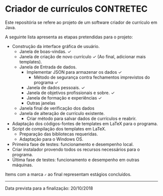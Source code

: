 # Criador de currículos CONTRETEC

Este repositória se refere ao projeto de um software criador de currículo em Java.


A seguinte lista apresenta as etapas pretendidas para o projeto:

* Construção da interface gráfica de usuário.
  - Janela de boas-vindas. &#10003;
  - Janela de criação de novo currículo &#10003; (Ao final, adicionar mais templates).
  - Janela de Entrada de dados.
    - Implementar JSON para armazenar os dados &#10003;
      - Método de segurança contra fechamentos imprevistos do programa &#10003;
    - Janela de dados pessoais. &#10003;
    - Janela de objetivos profissionais e sobre. &#10003;
    - Janela de formação e experiências &#10003;
    - Outras janelas
  - Janela final de verificação dos dados
  - Janela de alteração de currículo existente.
    - Criar método para salvar dados de currículos e reabrir. 
* Adaptação dos códigos-fontes de templates em LaTeX para o programa.
* Script de compilação dos templates em LaTeX.
  - Preparação das bibliotecas requeridas.
  - Adaptação para o Windows OS.
* Primeira fase de testes: funcionamento e desempenho local.
* Criar instalador provendo todos os recursos necessários para o programa.
* Última fase de testes: funcionamento e desempenho em outras máquinas.

Items com a marca <code>&#10003;</code> ao final representam estágios concluídos.

<hr />
Data prevista para a finalização: 20/10/2018
